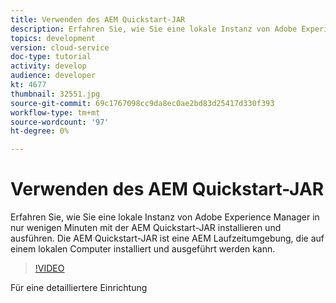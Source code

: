 ```yaml
---
title: Verwenden des AEM Quickstart-JAR
description: Erfahren Sie, wie Sie eine lokale Instanz von Adobe Experience Manager in nur wenigen Minuten mit der AEM Quickstart-JAR installieren und ausführen. Die AEM Quickstart-JAR ist eine AEM Laufzeitumgebung, die auf einem lokalen Computer installiert und ausgeführt werden kann.
topics: development
version: cloud-service
doc-type: tutorial
activity: develop
audience: developer
kt: 4677
thumbnail: 32551.jpg
source-git-commit: 69c1767098cc9da8ec0ae2bd83d25417d330f393
workflow-type: tm+mt
source-wordcount: '97'
ht-degree: 0%

---
```



# Verwenden des AEM Quickstart-JAR

Erfahren Sie, wie Sie eine lokale Instanz von Adobe Experience Manager in nur wenigen Minuten mit der AEM Quickstart-JAR installieren und ausführen. Die AEM Quickstart-JAR ist eine AEM Laufzeitumgebung, die auf einem lokalen Computer installiert und ausgeführt werden kann.

>[!VIDEO](https://video.tv.adobe.com/v/32551/?quality=12&learn=on)

Für eine detailliertere Einrichtung